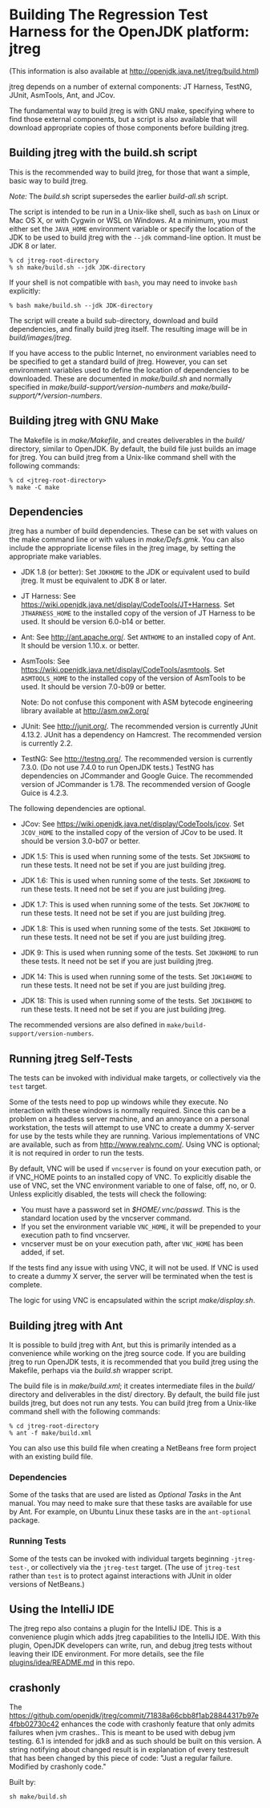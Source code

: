 # Building The Regression Test Harness for the OpenJDK platform: jtreg

(This information is also available at <http://openjdk.java.net/jtreg/build.html>)

jtreg depends on a number of external components:
    JT Harness, TestNG, JUnit, AsmTools, Ant, and JCov.

The fundamental way to build jtreg is with GNU make, specifying where to find
those external components, but a script is also available that will download
appropriate copies of those components before building jtreg.

## Building jtreg with the build.sh script

This is the recommended way to build jtreg, for those that want a simple,
basic way to build jtreg.

*Note:* The _build.sh_ script supersedes the earlier _build-all.sh_ script.

The script is intended to be run in a Unix-like shell, such as `bash` on Linux or
Mac OS X, or with Cygwin or WSL on Windows. At a minimum, you must either set
the `JAVA_HOME` environment variable or specify the location of the JDK to be
used to build jtreg with the `--jdk` command-line option. It must be JDK 8 or later.

    % cd jtreg-root-directory
    % sh make/build.sh --jdk JDK-directory

If your shell is not compatible with `bash`, you may need to invoke `bash` explicitly:

    % bash make/build.sh --jdk JDK-directory

The script will create a build sub-directory, download and build dependencies,
and finally build jtreg itself. The resulting image will be in
_build/images/jtreg_.

If you have access to the public Internet, no environment variables need to be
specified to get a standard build of jtreg. However, you can set environment
variables used to define the location of dependencies to be downloaded.
These are documented in _make/build.sh_ and normally  specified in
_make/build-support/version-numbers_ and _make/build-support/*/version-numbers_.

## Building jtreg with GNU Make

The Makefile is in _make/Makefile_, and creates deliverables in the _build/_
directory, similar to OpenJDK. By default, the build file just builds an image
for jtreg. You can build jtreg from a Unix-like command shell with the following
commands:

    % cd <jtreg-root-directory>
    % make -C make

## Dependencies

jtreg has a number of build dependencies. These can be set with values on the
make command line or with values in _make/Defs.gmk_. You can also include the
appropriate license files in the jtreg image, by setting the appropriate make
variables.

* JDK 1.8 (or better):
    Set `JDKHOME` to the JDK or equivalent used to build jtreg. It must be
    equivalent to JDK 8 or later.

* JT Harness:
    See <https://wiki.openjdk.java.net/display/CodeTools/JT+Harness>.
    Set `JTHARNESS_HOME` to the installed copy of the version of JT Harness to be
    used. It should be version 6.0-b14 or better.

* Ant:
    See <http://ant.apache.org/>. Set `ANTHOME` to an installed copy of Ant. It
    should be version 1.10.x. or better.

* AsmTools:
    See <https://wiki.openjdk.java.net/display/CodeTools/asmtools>.
    Set `ASMTOOLS_HOME` to the installed copy of the version of AsmTools to be
    used. It should be version 7.0-b09 or better.

    Note: Do not confuse this component with ASM bytecode engineering library
    available at <http://asm.ow2.org/>

* JUnit:
    See <http://junit.org/>. The recommended version is currently JUnit 4.13.2.
    JUnit has a dependency on Hamcrest. The recommended version is currently 2.2.

* TestNG:
    See <http://testng.org/>. The recommended version is currently 7.3.0.
    (Do not use 7.4.0 to run OpenJDK tests.)
    TestNG has dependencies on JCommander and Google Guice.
    The recommended version of JCommander is 1.78.
    The recommended version of Google Guice is 4.2.3.

The following dependencies are optional.

* JCov:
    See <https://wiki.openjdk.java.net/display/CodeTools/jcov>.
    Set `JCOV_HOME` to the installed copy of the version of JCov to be used.
    It should be version 3.0-b07 or better.

* JDK 1.5:
    This is used when running some of the tests. Set `JDK5HOME` to run these
    tests. It need not be set if you are just building jtreg.

* JDK 1.6:
    This is used when running some of the tests. Set `JDK6HOME` to run these
    tests. It need not be set if you are just building jtreg.

* JDK 1.7:
    This is used when running some of the tests. Set `JDK7HOME` to run these
    tests. It need not be set if you are just building jtreg.

* JDK 1.8:
    This is used when running some of the tests. Set `JDK8HOME` to run these
    tests. It need not be set if you are just building jtreg.

* JDK 9:
    This is used when running some of the tests. Set `JDK9HOME` to run these
    tests. It need not be set if you are just building jtreg.

* JDK 14:
    This is used when running some of the tests. Set `JDK14HOME` to run these
    tests. It need not be set if you are just building jtreg.

* JDK 18:
  This is used when running some of the tests. Set `JDK18HOME` to run these
  tests. It need not be set if you are just building jtreg.

The recommended versions are also defined in `make/build-support/version-numbers`.

## Running jtreg Self-Tests

The tests can be invoked with individual make targets, or collectively via the
`test` target.

Some of the tests need to pop up windows while they execute. No interaction with
these windows is normally required. Since this can be a problem on a headless
server machine, and an annoyance on a personal workstation, the tests will
attempt to use VNC to create a dummy X-server for use by the tests while they
are running. Various implementations of VNC are available, such as from
<http://www.realvnc.com/>. Using VNC is optional; it is not required in order to
run the tests.

By default, VNC will be used if `vncserver` is found on your execution path, or
if VNC_HOME points to an installed copy of VNC. To explicitly disable the use of
VNC, set the VNC environment variable to one of false, off, no, or 0. Unless
explicitly disabled, the tests will check the following:

*   You must have a password set in _$HOME/.vnc/passwd_. This is the standard
    location used by the vncserver command.
*   If you set the environment variable `VNC_HOME`, it will be prepended to your
    execution path to find vncserver.
*   vncserver must be on your execution path, after `VNC_HOME` has been added,
    if set.

If the tests find any issue with using VNC, it will not be used. If VNC is used
to create a dummy X server, the server will be terminated when the test is
complete.

The logic for using VNC is encapsulated within the script _make/display.sh_.

## Building jtreg with Ant

It is possible to build jtreg with Ant, but this is primarily intended as a
convenience while working on the jtreg source code. If you are building jtreg
to run OpenJDK tests, it is recommended that you build jtreg using the Makefile,
perhaps via the _build.sh_ wrapper script.

The build file is in _make/build.xml_; it creates intermediate files in the _build/_
directory and deliverables in the dist/ directory. By default, the build file
just builds jtreg, but does not run any tests. You can build jtreg from a
Unix-like command shell with the following commands:

    % cd jtreg-root-directory
    % ant -f make/build.xml

You can also use this build file when creating a NetBeans free form project with
an existing build file.

### Dependencies

Some of the tasks that are used are listed as _Optional Tasks_ in the Ant
manual. You may need to make sure that these tasks are available for use by Ant.
For example, on Ubuntu Linux these tasks are in the `ant-optional` package.

### Running Tests

Some of the tests can be invoked with individual targets beginning
`-jtreg-test-`, or collectively via the `jtreg-test` target. (The use of
`jtreg-test` rather than `test` is to protect against interactions with JUnit in
older versions of NetBeans.)

## Using the IntelliJ IDE

The jtreg repo also contains a plugin for the IntelliJ IDE.
This is a convenience plugin which adds jtreg capabilities to the IntelliJ IDE.
With this plugin, OpenJDK developers can write, run, and debug jtreg tests
without leaving their IDE environment.  For more details, see the file
[plugins/idea/README.md](plugins/idea/README.md) in this repo.

## crashonly

The https://github.com/openjdk/jtreg/commit/71838a66cbb8f1ab28844317b97e4fbb02730c42 enhances the code with crashonly feature that only admits failures when jvm crashes.. 
This is meant to be used with debug jvm testing.
6.1 is intended for jdk8 and as such should be built on this version.
A string notifying about changed result is in explanation of every testresult that has been changed by this piece of code: "Just a regular failure. Modified by crashonly code."

Built by:

`sh make/build.sh`
